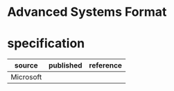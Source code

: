 # Advanced Systems Format
# specification
| source | published         | reference
| ------ | ----------------- | ---------
| Microsoft
